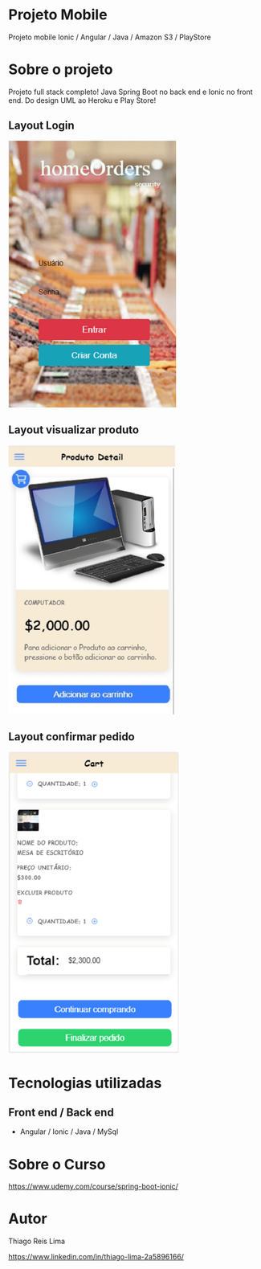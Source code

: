 # Projeto Mobile
  Projeto mobile Ionic / Angular / Java / Amazon S3 / PlayStore

# Sobre o projeto

Projeto full stack completo! Java Spring Boot no back end e Ionic no front end. Do design UML ao Heroku e Play Store!

## Layout Login
![Mobile 1](https://github.com/Thiago771414/imagensProjetos/blob/main/slices/mobile/mobile1.png)

## Layout visualizar produto
![Mobile 2](https://github.com/Thiago771414/imagensProjetos/blob/main/slices/mobile/mobile2.jpg)

## Layout confirmar pedido
![Mobile 3](https://github.com/Thiago771414/imagensProjetos/blob/main/slices/mobile/mobile3.png)

# Tecnologias utilizadas

## Front end / Back end
- Angular / Ionic / Java / MySql 

# Sobre o Curso
https://www.udemy.com/course/spring-boot-ionic/

# Autor

Thiago Reis Lima

https://www.linkedin.com/in/thiago-lima-2a5896166/
